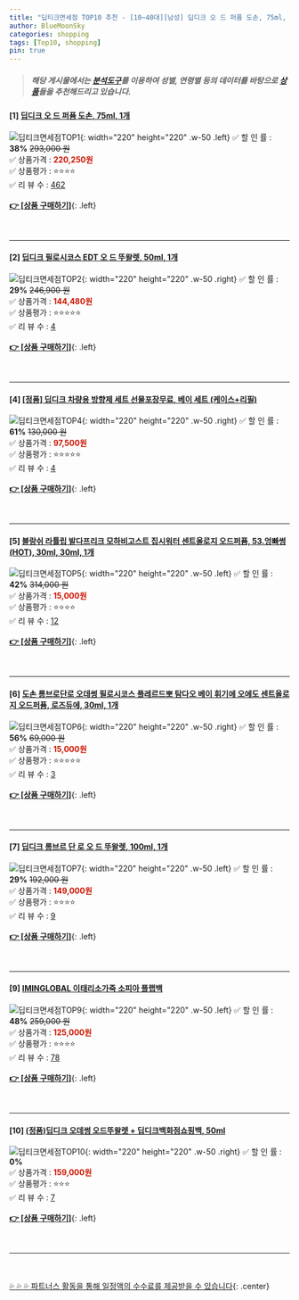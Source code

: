 ```yaml
---
title: "딥티크면세점 TOP10 추천 - [10~40대][남성] 딥디크 오 드 퍼퓸 도손, 75ml, 1개"
author: BlueMoonSky
categories: shopping
tags: [Top10, shopping]
pin: true
---
```


> ##### 해당 게시물에서는 [**분석도구**](https://itemscout.io/)를 이용하여 **성별**, **연령별** 등의 데이터를 바탕으로 [**상품**](https://link.coupang.com/a/baae76)들을 추천해드리고 있습니다.

#### [1] [딥디크 오 드 퍼퓸 도손, 75ml, 1개](https://link.coupang.com/re/AFFSDP?lptag=AF5964186&subid=bluemoonsky6999&pageKey=7166684610&traceid=V0-153&itemId=18046570891&vendorItemId=85200783172)
![딥티크면세점TOP1](https://thumbnail7.coupangcdn.com/thumbnails/remote/230x230ex/image/vendor_inventory/ed7b/2fe035e463fa63763aee0da96f6a10cb310333fc305e066f57505bf34a5d.jpg){: width="220" height="220" .w-50 .left}
✅ 할 인 률 : **38%** ~~<del class="base-price"> 293,000  </del>원~~<br>
✅ 상품가격 : <span style="color:#cb1400"> **220,250원** </span><br>
✅ 상품평가 : ⭐⭐⭐⭐<br>
✅ 리 뷰 수 : [462](https://link.coupang.com/re/AFFSDP?lptag=AF5964186&subid=bluemoonsky6999&pageKey=7166684610&traceid=V0-153&itemId=18046570891&vendorItemId=85200783172)<br>
<br>
[**👉  [상품 구매하기]**](https://link.coupang.com/re/AFFSDP?lptag=AF5964186&subid=bluemoonsky6999&pageKey=7166684610&traceid=V0-153&itemId=18046570891&vendorItemId=85200783172){: .left}
<br>
<br>
<br>

***

#### [2] [딥디크 필로시코스 EDT 오 드 뚜왈렛, 50ml, 1개](https://link.coupang.com/re/AFFSDP?lptag=AF5964186&subid=bluemoonsky6999&pageKey=6714100596&traceid=V0-153&itemId=328350548&vendorItemId=86262810241)
![딥티크면세점TOP2](https://thumbnail6.coupangcdn.com/thumbnails/remote/230x230ex/image/vendor_inventory/6d43/b2899aa58918dfe3260bdf5e7e89f54abd1271bababe7309c5b791c0b1be.jpg){: width="220" height="220" .w-50 .right}
✅ 할 인 률 : **29%** ~~<del class="base-price"> 246,900  </del>원~~<br>
✅ 상품가격 : <span style="color:#cb1400"> **144,480원** </span><br>
✅ 상품평가 : ⭐⭐⭐⭐⭐<br>
✅ 리 뷰 수 : [4](https://link.coupang.com/re/AFFSDP?lptag=AF5964186&subid=bluemoonsky6999&pageKey=6714100596&traceid=V0-153&itemId=328350548&vendorItemId=86262810241)<br>
<br>
[**👉  [상품 구매하기]**](https://link.coupang.com/re/AFFSDP?lptag=AF5964186&subid=bluemoonsky6999&pageKey=6714100596&traceid=V0-153&itemId=328350548&vendorItemId=86262810241){: .left}
<br>
<br>
<br>

***

#### [4] [[정품] 딥디크 차량용 방향제 세트 선물포장무료, 베이 세트 (케이스+리필)](https://link.coupang.com/re/AFFSDP?lptag=AF5964186&subid=bluemoonsky6999&pageKey=6730390757&traceid=V0-153&itemId=15679652638&vendorItemId=87291976308)
![딥티크면세점TOP4](https://thumbnail9.coupangcdn.com/thumbnails/remote/230x230ex/image/vendor_inventory/79b5/f507d4b4e1d5a8daae5355899bb17d3918fa7809e0f469d7d25e55939da5.jpeg){: width="220" height="220" .w-50 .right}
✅ 할 인 률 : **61%** ~~<del class="base-price"> 130,000  </del>원~~<br>
✅ 상품가격 : <span style="color:#cb1400"> **97,500원** </span><br>
✅ 상품평가 : ⭐⭐⭐⭐⭐<br>
✅ 리 뷰 수 : [4](https://link.coupang.com/re/AFFSDP?lptag=AF5964186&subid=bluemoonsky6999&pageKey=6730390757&traceid=V0-153&itemId=15679652638&vendorItemId=87291976308)<br>
<br>
[**👉  [상품 구매하기]**](https://link.coupang.com/re/AFFSDP?lptag=AF5964186&subid=bluemoonsky6999&pageKey=6730390757&traceid=V0-153&itemId=15679652638&vendorItemId=87291976308){: .left}
<br>
<br>
<br>

***

#### [5] [블랑쉬 라튤립 발다프리크 모하비고스트 집시워터 센트올로지 오드퍼퓸, 53.엉빠썽(HOT), 30ml, 30ml, 1개](https://link.coupang.com/re/AFFSDP?lptag=AF5964186&subid=bluemoonsky6999&pageKey=2030285781&traceid=V0-153&itemId=6123729142&vendorItemId=73420021666)
![딥티크면세점TOP5](https://thumbnail9.coupangcdn.com/thumbnails/remote/230x230ex/image/vendor_inventory/3f29/9758da7cec3e278ac22acd5ae76ba1773309867d4b53bda5e0cd2c8c571f.jpg){: width="220" height="220" .w-50 .left}
✅ 할 인 률 : **42%** ~~<del class="base-price"> 314,000  </del>원~~<br>
✅ 상품가격 : <span style="color:#cb1400"> **15,000원** </span><br>
✅ 상품평가 : ⭐⭐⭐⭐<br>
✅ 리 뷰 수 : [12](https://link.coupang.com/re/AFFSDP?lptag=AF5964186&subid=bluemoonsky6999&pageKey=2030285781&traceid=V0-153&itemId=6123729142&vendorItemId=73420021666)<br>
<br>
[**👉  [상품 구매하기]**](https://link.coupang.com/re/AFFSDP?lptag=AF5964186&subid=bluemoonsky6999&pageKey=2030285781&traceid=V0-153&itemId=6123729142&vendorItemId=73420021666){: .left}
<br>
<br>
<br>

***

#### [6] [도손 롬브로단로 오데썽 필로시코스 플레르드뽀 탐다오 베이 휘기에 오에도 센트올로지 오드퍼퓸, 로즈듀에, 30ml, 1개](https://link.coupang.com/re/AFFSDP?lptag=AF5964186&subid=bluemoonsky6999&pageKey=2030297105&traceid=V0-153&itemId=3452576229&vendorItemId=71438971358)
![딥티크면세점TOP6](https://thumbnail6.coupangcdn.com/thumbnails/remote/230x230ex/image/vendor_inventory/fd52/4da13c04045bf20ca12d16be806fde4ecb1eed13d0b33cb34df19dd26d2b.jpg){: width="220" height="220" .w-50 .right}
✅ 할 인 률 : **56%** ~~<del class="base-price"> 69,000  </del>원~~<br>
✅ 상품가격 : <span style="color:#cb1400"> **15,000원** </span><br>
✅ 상품평가 : ⭐⭐⭐⭐⭐<br>
✅ 리 뷰 수 : [3](https://link.coupang.com/re/AFFSDP?lptag=AF5964186&subid=bluemoonsky6999&pageKey=2030297105&traceid=V0-153&itemId=3452576229&vendorItemId=71438971358)<br>
<br>
[**👉  [상품 구매하기]**](https://link.coupang.com/re/AFFSDP?lptag=AF5964186&subid=bluemoonsky6999&pageKey=2030297105&traceid=V0-153&itemId=3452576229&vendorItemId=71438971358){: .left}
<br>
<br>
<br>

***

#### [7] [딥디크 롬브르 단 로 오 드 뚜왈렛, 100ml, 1개](https://link.coupang.com/re/AFFSDP?lptag=AF5964186&subid=bluemoonsky6999&pageKey=6714199225&traceid=V0-153&itemId=186844772&vendorItemId=87078559495)
![딥티크면세점TOP7](https://thumbnail6.coupangcdn.com/thumbnails/remote/230x230ex/image/vendor_inventory/d976/33fc5049b234dfb3126818d0443f3b34ee16886208f6ad6ced4aa1e49500.jpg){: width="220" height="220" .w-50 .left}
✅ 할 인 률 : **29%** ~~<del class="base-price"> 192,000  </del>원~~<br>
✅ 상품가격 : <span style="color:#cb1400"> **149,000원** </span><br>
✅ 상품평가 : ⭐⭐⭐⭐<br>
✅ 리 뷰 수 : [9](https://link.coupang.com/re/AFFSDP?lptag=AF5964186&subid=bluemoonsky6999&pageKey=6714199225&traceid=V0-153&itemId=186844772&vendorItemId=87078559495)<br>
<br>
[**👉  [상품 구매하기]**](https://link.coupang.com/re/AFFSDP?lptag=AF5964186&subid=bluemoonsky6999&pageKey=6714199225&traceid=V0-153&itemId=186844772&vendorItemId=87078559495){: .left}
<br>
<br>
<br>

***

#### [9] [IMINGLOBAL 이태리소가죽 소피아 플랩백](https://link.coupang.com/re/AFFSDP?lptag=AF5964186&subid=bluemoonsky6999&pageKey=7593497268&traceid=V0-153&itemId=20070986028&vendorItemId=87166759307)
![딥티크면세점TOP9](https://thumbnail6.coupangcdn.com/thumbnails/remote/230x230ex/image/vendor_inventory/4a86/0b4a13a45470dfb3ed0498aefc14b70e7d3069fe2d9e5dcede3873ebefeb.jpg){: width="220" height="220" .w-50 .left}
✅ 할 인 률 : **48%** ~~<del class="base-price"> 259,000  </del>원~~<br>
✅ 상품가격 : <span style="color:#cb1400"> **125,000원** </span><br>
✅ 상품평가 : ⭐⭐⭐⭐<br>
✅ 리 뷰 수 : [78](https://link.coupang.com/re/AFFSDP?lptag=AF5964186&subid=bluemoonsky6999&pageKey=7593497268&traceid=V0-153&itemId=20070986028&vendorItemId=87166759307)<br>
<br>
[**👉  [상품 구매하기]**](https://link.coupang.com/re/AFFSDP?lptag=AF5964186&subid=bluemoonsky6999&pageKey=7593497268&traceid=V0-153&itemId=20070986028&vendorItemId=87166759307){: .left}
<br>
<br>
<br>

***

#### [10] [(정품)딥디크 오데썽 오드뚜왈렛 + 딥디크백화점쇼핑백, 50ml](https://link.coupang.com/re/AFFSDP?lptag=AF5964186&subid=bluemoonsky6999&pageKey=7249162458&traceid=V0-153&itemId=18436018180&vendorItemId=85574021306)
![딥티크면세점TOP10](https://thumbnail8.coupangcdn.com/thumbnails/remote/230x230ex/image/vendor_inventory/5ced/f0cb4a91ac9f9a4b161ff99fe665f8036b18c63e7f4f7369e093254e9a00.jpg){: width="220" height="220" .w-50 .right}
✅ 할 인 률 : **0%** <br>
✅ 상품가격 : <span style="color:#cb1400"> **159,000원** </span><br>
✅ 상품평가 : ⭐⭐⭐<br>
✅ 리 뷰 수 : [7](https://link.coupang.com/re/AFFSDP?lptag=AF5964186&subid=bluemoonsky6999&pageKey=7249162458&traceid=V0-153&itemId=18436018180&vendorItemId=85574021306)<br>
<br>
[**👉  [상품 구매하기]**](https://link.coupang.com/re/AFFSDP?lptag=AF5964186&subid=bluemoonsky6999&pageKey=7249162458&traceid=V0-153&itemId=18436018180&vendorItemId=85574021306){: .left}
<br>
<br>
<br>

***
<br><br>[💦 💦 💦 파트너스 활동을 통해 일정액의 수수료를 제공받을 수 있습니다](https://link.coupang.com/a/baae76){: .center}